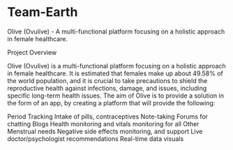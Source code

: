 
# Team-Earth
Olive (Ovulive) - A multi-functional platform focusing on a holistic approach in female healthcare.

Project Overview

Olive (Ovulive) is a multi-functional platform focusing on a holistic approach in female healthcare. It is estimated that females make up about 49.58% of the world population, and it is crucial to take precautions to shield the reproductive health against infections, damage, and issues, including specific long-term health issues. The aim of Olive is to provide a solution in the form of an app, by creating a platform that will provide the following:


Period Tracking
Intake of pills, contraceptives
Note-taking
Forums for chatting
Blogs
Health monitoring and vitals monitoring for all
Other Menstrual needs
Negative side effects monitoring, and support
Live doctor/psychologist recommendations
Real-time data visuals


